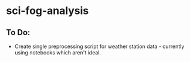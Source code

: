 # sci-fog-analysis

## To Do: 
- Create single preprocessing script for weather station data - currently using notebooks which aren't ideal.